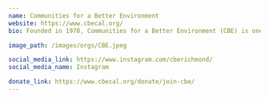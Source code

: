 ```yaml
---
name: Communities for a Better Environment
website: https://www.cbecal.org/
bio: Founded in 1978, Communities for a Better Environment (CBE) is one of the preeminent environmental justice organizations in the nation. The mission of CBE is to build people’s power in California’s communities of color and low income communities to achieve environmental health and justice by preventing and reducing pollution and building green, healthy and sustainable communities and environments.

image_path: /images/orgs/CBE.jpeg

social_media_link: https://www.instagram.com/cberichmond/
social_media_name: Instagram

donate_link: https://www.cbecal.org/donate/join-cbe/
---
```

